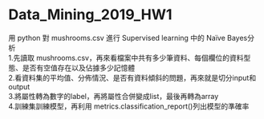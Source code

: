 # Data_Mining_2019_HW1
用 python 對 mushrooms.csv 進行 Supervised learning 中的 Naïve Bayes分析  
1.先讀取 mushrooms.csv，再來看檔案中共有多少筆資料、每個欄位的資料型態、是否有空值存在以及佔據多少記憶體  
2.看資料集的平均值、分佈情況、是否有資料傾斜的問題，再來就是切分input和output  
3.將屬性轉為數字的label，再將屬性合併變成list，最後再轉為array  
4.訓練集訓練模型，再利用 metrics.classification_report()列出模型的準確率  
